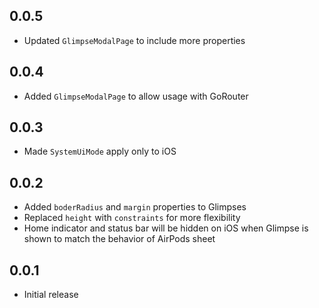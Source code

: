 ## 0.0.5

* Updated `GlimpseModalPage` to include more properties

## 0.0.4

* Added `GlimpseModalPage` to allow usage with GoRouter

## 0.0.3

* Made `SystemUiMode` apply only to iOS

## 0.0.2

* Added `boderRadius` and `margin` properties to Glimpses
* Replaced `height` with `constraints` for more flexibility
* Home indicator and status bar will be hidden on iOS when Glimpse is shown to match the behavior of AirPods sheet

## 0.0.1

* Initial release
